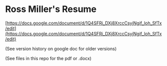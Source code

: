 # Ross Miller's Resume

[https://docs.google.com/document/d/1Q4SFRi_DXj8XrccCsyjNgif_loh_SfTx/edit](https://docs.google.com/document/d/1Q4SFRi_DXj8XrccCsyjNgif_loh_SfTx/edit)

(See version history on google doc for older versions)

(See files in this repo for the pdf or .docx)
